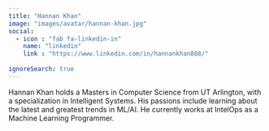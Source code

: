 ```yaml
---
title: "Hannan Khan"
image: "images/avatar/hannan-khan.jpg"
social:
  - icon : "fab fa-linkedin-in"
    name: "linkedin"
    link : "https://www.linkedin.com/in/hannankhan888/"
    
ignoreSearch: true
---
```


Hannan Khan holds a Masters in Computer Science from UT Arlington, with a specialization in Intelligent Systems.
His passions include learning about the latest and greatest trends in ML/AI. He currently works at IntelOps as a Machine
Learning Programmer.
